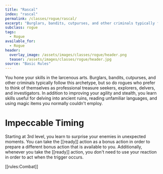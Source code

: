 ```yaml
---
title: "Rascal"
index: "rascal"
permalink: /classes/rogue/rascal/
excerpt: "Burglars, bandits, cutpurses, and other criminals typically follow this archetype, but so do rogues who prefer to think of themselves as professional treasure seekers, explorers, delvers, and investigators."
subclass: rogue
tags:
  - Rogue
available_for:
  - Rogue
header:
  overlay_image: /assets/images/classes/rogue/header.png
  teaser: /assets/images/classes/rogue/header.jpg
source: "Basic Rules"
---
```


You hone your skills in the larcenous arts. Burglars, bandits, cutpurses, and other criminals typically follow this archetype, but so do rogues who prefer to think of themselves as professional treasure seekers, explorers, delvers, and investigators. In addition to improving your agility and stealth, you learn skills useful for delving into ancient ruins, reading unfamiliar languages, and using magic items you normally couldn't employ.

# Impeccable Timing
Starting at 3rd level, you learn to surprise your enemies in unexpected moments. You can take the [[ready]] action as a bonus action in order to prepare a different bonus action that is available to you. Additionally, whenever you take the [[ready]] action, you don't need to use your reaction in order to act when the trigger occurs.

[[rules:Combat]]
